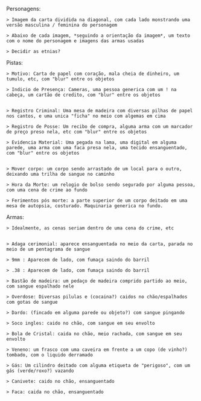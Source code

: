 Personagens:
	
	> Imagem da carta dividida na diagonal, com cada lado monstrando uma versão masculina / feminina do personagem

	> Abaixo de cada imagem, *seguindo a orientação da imagem*, um texto com o nome do personagem e imagens das armas usadas

	> Decidir as etnias?


Pistas:

	> Motivo: Carta de papel com coração, mala cheia de dinheiro, um tumulo, etc, com "blur" entre os objetos

	> Indicio de Presença: Cameras, uma pessoa generica com um ! na cabeça, um cartão de credito, com "blur" entre os objetos


	> Registro Criminal: Uma mesa de madeira com diversas pilhas de papel nos cantos, e uma unica "ficha" no meio com algemas em cima

	> Registro de Posse: Um recibo de compra, alguma arma com um marcador de preço preso nela, etc com "blur" entre os objetos

	> Evidencia Material: Uma pegada na lama, uma digital em alguma parede, uma arma com uma faca presa nela, uma tecido ensanguentado, com "blur" entre os objetos


	> Mover corpo: um corpo sendo arrastado de um local para o outro, deixando uma trilha de sangue no caminho

	> Hora da Morte: um relogio de bolso sendo segurado por alguma pessoa, com uma cena de crime ao fundo

	> Ferimentos pós morte: a parte superior de um corpo deitado em uma mesa de autopsia, costurado. Maquinaria generica no fundo.


Armas:

	> Idealmente, as cenas seriam dentro de uma cena do crime, etc


	> Adaga cerimonial: aparece ensanguentada no meio da carta, parada no meio de um pentagrama de sangue

	> 9mm : Aparecem de lado, com fumaça saindo do barril

	> .38 : Aparecem de lado, com fumaça saindo do barril

	> Bastão de madeira: um pedaço de madeira comprido partido ao meio, com sangue espalhado nele

	> Overdose: Diversas pilulas e (cocaina?) caidos no chão/espalhados com gotas de sangue

	> Dardo: (fincado em alguma parede ou objeto?) com sangue pingando

	> Soco ingles: caido no chão, com sangue em seu envolto

	> Bola de Cristal: caida no chão, meio rachada, com sangue em seu envolto

	> Veneno: um frasco com uma caveira em frente a um copo (de vinho?) tombado, com o liquido derramado

	> Gás: Um cilindro deitado com alguma etiqueta de "perigoso", com um gás (verde/roxo?) vazando

	> Canivete: caido no chão, ensanguentado

	> Faca: caida no chão, ensanguentado

